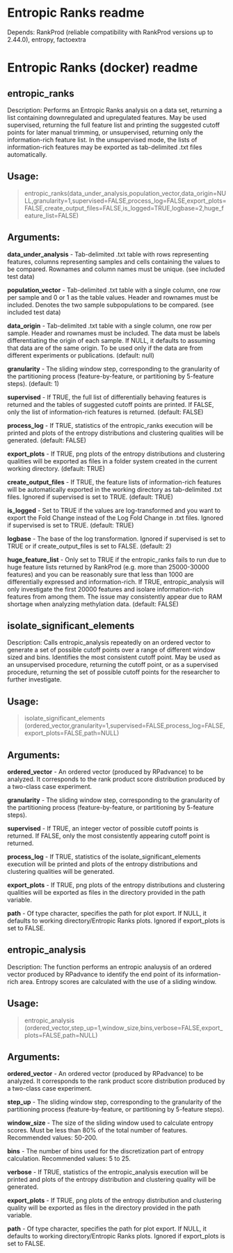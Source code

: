 # Entropic Ranks readme

Depends:
RankProd (reliable compatibility with RankProd versions up to 2.44.0), entropy, factoextra

# Entropic Ranks (docker) readme

## entropic_ranks

Description: Performs an Entropic Ranks analysis on a data set, returning a list containing downregulated and upregulated features. May be used supervised, returning the full feature list and printing the suggested cutoff points for later manual trimming, or unsupervised, returning only the information-rich feature list. In the unsupervised mode, the lists of information-rich features may be exported as tab-delimited .txt files automatically.

## Usage:
> entropic_ranks(data_under_analysis,population_vector,data_origin=NULL,granularity=1,supervised=FALSE,process_log=FALSE,export_plots=FALSE,create_output_files=FALSE,is_logged=TRUE,logbase=2,huge_feature_list=FALSE)

## Arguments:
**data_under_analysis** - Tab-delimited .txt table with rows representing features, columns representing samples and cells containing the values to be compared. Rownames and column names must be unique. (see included test data)

**population_vector** - Tab-delimited .txt table with a single column, one row per sample and 0 or 1 as the table values. Header and rownames must be included. Denotes the two sample subpopulations to be compared. (see included test data)

**data_origin** - Tab-delimited .txt table with a single column, one row per sample. Header and rownames must be included. The data must be labels differentiating the origin of each sample. If NULL, it defaults to assuming that data are of the same origin. To be used only if the data are from different experiments or publications. (default: null)

**granularity** - The sliding window step, corresponding to the granularity of the partitioning process (feature-by-feature, or partitioning by 5-feature steps). (default: 1)

**supervised** - If TRUE, the full list of differentially behaving features is returned and the tables of suggested cutoff points are printed. If FALSE, only the list of information-rich features is returned. (default: FALSE)

**process_log** - If TRUE, statistics of the entropic_ranks execution will be printed and plots of the entropy distributions and clustering qualities will be generated. (default: FALSE)

**export_plots** - If TRUE, png plots of the entropy distributions and clustering qualities will be exported as files in a folder system created in the current working directory. (default: TRUE)

**create_output_files** - If TRUE, the feature lists of information-rich features will be automatically exported in the working directory as tab-delimited .txt files. Ignored if supervised is set to TRUE. (default: TRUE)

**is_logged** - Set to TRUE if the values are log-transformed and you want to export the Fold Change instead of the Log Fold Change in .txt files. Ignored if supervised is set to TRUE. (default: TRUE)

**logbase** - The base of the log transformation. Ignored if supervised is set to TRUE or if create_output_files is set to FALSE. (default: 2)

**huge_feature_list** - Only set to TRUE if the entropic_ranks fails to run due to huge feature lists returned by RankProd (e.g. more than 25000-30000 features) and you can be reasonably sure that less than 1000 are differentially expressed and information-rich. If TRUE, entropic_analysis will only investigate the first 20000 features and isolare information-rich features from among them. The issue may consistently appear due to RAM shortage when analyzing methylation data. (default: FALSE)


## isolate_significant_elements

Description: Calls entropic_analysis repeatedly on an ordered vector to generate a set of possible cutoff points over a range of different window sized and bins. Identifies the most consistent cutoff point. May be used as an unsupervised procedure, returning the cutoff point, or as a supervised procedure, returning the set of possible cutoff points for the researcher to further investigate.

## Usage:
> isolate_significant_elements (ordered_vector,granularity=1,supervised=FALSE,process_log=FALSE,export_plots=FALSE,path=NULL)

## Arguments:
**ordered_vector** - An ordered vector (produced by RPadvance) to be analyzed. It corresponds to the rank product score distribution produced by a two-class case experiment.

**granularity** - The sliding window step, corresponding to the granularity of the partitioning process (feature-by-feature, or partitioning by 5-feature steps).

**supervised** - If TRUE, an integer vector of possible cutoff points is returned. If FALSE, only the most consistently appearing cutoff point is returned.

**process_log** - If TRUE, statistics of the isolate_significant_elements execution will be printed and plots of the entropy distributions and clustering qualities will be generated.

**export_plots** - If TRUE, png plots of the entropy distributions and clustering qualities will be exported as files in the directory provided in the path variable.

**path** - Of type character, specifies the path for plot export. If NULL, it defaults to working directory/Entropic Ranks plots. Ignored if export_plots is set to FALSE.


## entropic_analysis
Description: The function performs an entropic analuysis of an ordered vector produced by RPadvance to identify the end point of its information-rich area. Entropy scores are calculated with the use of a sliding window.

## Usage:
> entropic_analysis (ordered_vector,step_up=1,window_size,bins,verbose=FALSE,export_plots=FALSE,path=NULL)

## Arguments:
**ordered_vector** - An ordered vector (produced by RPadvance) to be analyzed. It corresponds to the rank product score distribution produced by a two-class case experiment.

**step_up** - The sliding window step, corresponding to the granularity of the partitioning process (feature-by-feature, or partitioning by 5-feature steps).

**window_size** - The size of the sliding window used to calculate entropy scores. Must be less than 80% of the total number of features. Recommended values: 50-200.

**bins** - The number of bins used for the discretization part of entropy calculation. Recommended values: 5 to 25.

**verbose** - If TRUE, statistics of the entropic_analysis execution will be printed and plots of the entropy distribution and clustering quality will be generated.

**export_plots** - If TRUE, png plots of the entropy distribution and clustering quality will be exported as files in the directory provided in the path variable.

**path** - Of type character, specifies the path for plot export. If NULL, it defaults to working directory/Entropic Ranks plots. Ignored if export_plots is set to FALSE.
